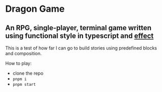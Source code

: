 # Dragon Game

## An RPG, single-player, terminal game written using functional style in typescript and [effect](https://effect.website)

This is a test of how far I can go to build stories using predefined blocks and composition.

How to play:

- clone the repo
- `pnpm i`
- `pnpm start`

